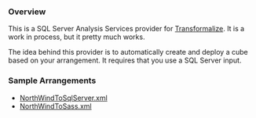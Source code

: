 ### Overview

This is a SQL Server Analysis Services provider for [Transformalize](https://github.com/dalenewman/Transformalize). 
It is a work in process, but it pretty much works.

The idea behind this provider is to automatically create and deploy 
a cube based on your arrangement.  It requires that you use a SQL Server 
input.

### Sample Arrangements

* [NorthWindToSqlServer.xml](https://github.com/dalenewman/Transformalize.Provider.Ssas/blob/master/arrangements/NorthWindToSqlServer.xml)
* [NorthWindToSass.xml](https://github.com/dalenewman/Transformalize.Provider.Ssas/blob/master/arrangements/NorthWindToSsas.xml)